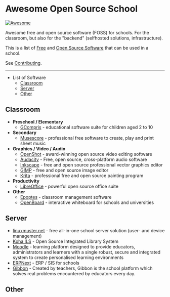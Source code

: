# Awesome Open Source School

[![Awesome](https://awesome.re/badge.svg)](https://awesome.re)

Awesome free and open source software (FOSS) for schools. For the classroom, but also for the "backend" (selfhosted solutions, infrastructure).


This is a list of [Free](https://en.wikipedia.org/wiki/Free_software) and [Open Source Software](https://de.wikipedia.org/wiki/Open_Source) that can be used in a school.

See [Contributing](https://github.com/zefanja/awesome-opensource-school/blob/master/CONTRIBUTING.md).

--------------------

- List of Software
  - [Classroom](#Classroom)
  - [Server](#Server)
  - [Other](#Other)


## Classroom
- **Preschool / Elementary**
  - [GCompris](https://gcompris.net) - educational software suite for children aged 2 to 10
- **Secondary**
  - [Musescore](https://musescore.com/) - professional free software to create, play and print sheet music
- **Graphics / Video / Audio**
  - [OpenShot](https://www.openshot.org/) - award-winning open source video editing software
  - [Audacity](https://www.audacityteam.org/) - Free, open source, cross-platform audio software
  - [Inkscape](https://inkscape.org/) - free and open source professional vector graphics editor
  - [GIMP](https://www.gimp.org/) - free and open source image editor
  - [Krita](https://krita.org) - professional free and open source painting program
- **Productivity**
  - [LibreOffice](https://www.libreoffice.org/) - powerful open source office suite
- **Other**
  - [Epoptes](https://sites.google.com/a/epoptes.org/www/) - classroom management software
  - [OpenBoard](http://openboard.ch/index.en.html) - interactive whiteboard for schools and universities


## Server
- [linuxmuster.net](https://www.linuxmuster.net/) - free all-in-one school server solution (user- and device management)
- [Koha ILS](https://koha-community.org/) - Open Source Integrated Library System
- [Moodle](https://moodle.org/) - learning platform designed to provide educators, administrators and learners with a single robust, secure and integrated system to create personalised learning environments
- [ERPNext](https://erpnext.com/education) - ERP / SIS for schools
- [Gibbon](https://gibbonedu.org/) - Created by teachers, Gibbon is the school platform which solves real problems encountered by educators every day.

## Other
